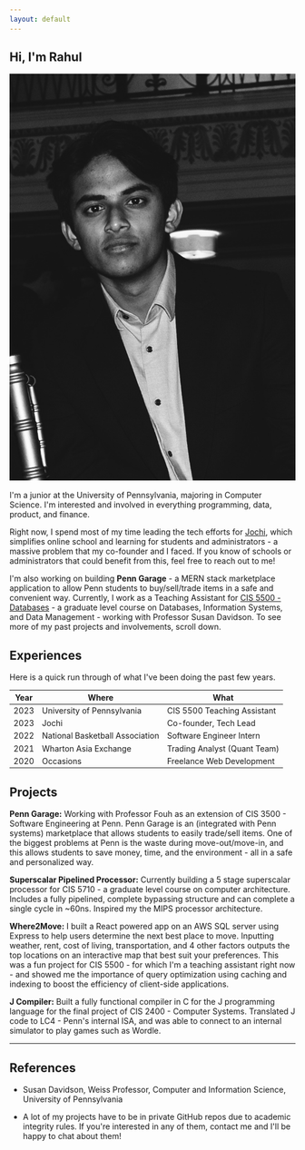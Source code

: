 ```yaml
---
layout: default
---
```


## Hi, I'm Rahul

<img class="profile-picture" src="photo.jpg">

I'm a junior at the University of Pennsylvania, majoring in Computer Science. I'm interested and involved in everything programming, data, product, and finance.

Right now, I spend most of my time leading the tech efforts for [Jochi](https://www.jochi.info/), which simplifies online school and learning for students and administrators - a massive problem that my co-founder and I faced. If you know of schools or administrators that could benefit from this, feel free to reach out to me!

I'm also working on building **Penn Garage** - a MERN stack marketplace application to allow Penn students to buy/sell/trade items in a safe and convenient way. Currently, I work as a Teaching Assistant for [CIS 5500 - Databases](https://online.seas.upenn.edu/courses/cis-550-database-information-systems/) - a graduate level course on  Databases, Information Systems, and Data Management - working with Professor Susan Davidson. To see more of my past projects and involvements, scroll down.

## Experiences

Here is a quick run through of what I've been doing the past few years.

Year | Where | What
-----|-------|--------
2023 | University of Pennsylvania  | CIS 5500 Teaching Assistant
2023 | Jochi | Co-founder, Tech Lead
2022 | National Basketball Association | Software Engineer Intern
2021 | Wharton Asia Exchange | Trading Analyst (Quant Team)
2020 | Occasions | Freelance Web Development

## Projects

**Penn Garage:** Working with Professor Fouh as an extension of CIS 3500 - Software Engineering at Penn. Penn Garage is an (integrated with Penn systems) marketplace that allows students to easily trade/sell items. One of the biggest problems at Penn is the waste during move-out/move-in, and this allows students to save money, time, and the environment - all in a safe and personalized way.

**Superscalar Pipelined Processor:** Currently building a 5 stage superscalar processor for CIS 5710 - a graduate level course on computer architecture. Includes a fully pipelined, complete bypassing structure and can complete a single cycle in ~60ns. Inspired my the MIPS processor architecture.

**Where2Move:** I built a React powered app on an AWS SQL server using Express to help users determine the next best place to move. Inputting weather, rent, cost of living, transportation, and 4 other factors outputs the top locations on an interactive map that best suit your preferences. This was a fun project for CIS 5500 - for which I'm a teaching assistant right now - and showed me the importance of query optimization using caching and indexing to boost the efficiency of client-side applications.

**J Compiler:** Built a fully functional compiler in C for the J programming language for the final project of CIS 2400 - Computer Systems. Translated J code to LC4 - Penn's internal ISA, and was able to connect to an internal simulator to play games such as Wordle.


****
## References

* Susan Davidson, Weiss Professor, Computer and Information Science, University of Pennsylvania

* A lot of my projects have to be in private GitHub repos due to academic integrity rules. If you're interested in any of them, contact me and I'll be happy to chat about them!


